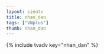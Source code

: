 ```yaml
--- 
layout: sieutv
title: nhan_dan
tags: ["VNplus"]
thumb: nhan_dan
---
```

{% include tvadv key="nhan_dan" %}
